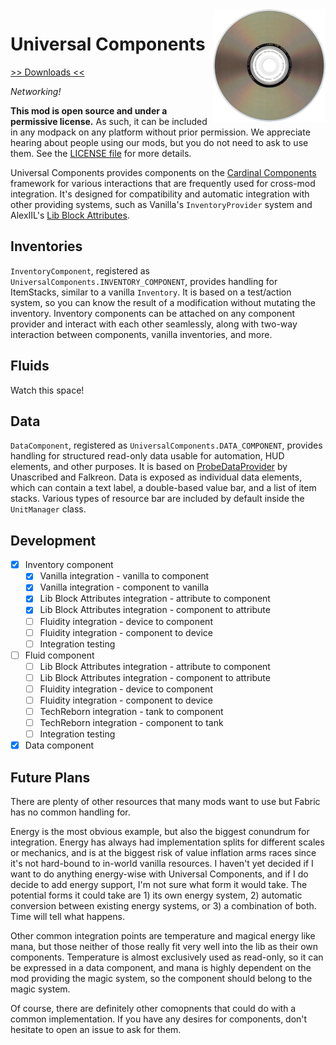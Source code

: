 <img src="icon.png" align="right" width="180px"/>

# Universal Components


[>> Downloads <<](https://github.com/CottonMC/UniversalComponents/releases)

*Networking!*

**This mod is open source and under a permissive license.** As such, it can be included in any modpack on any platform without prior permission. We appreciate hearing about people using our mods, but you do not need to ask to use them. See the [LICENSE file](LICENSE) for more details.

Universal Components provides components on the [Cardinal Components](https://github.com/OnyxStudios/Cardinal-Components-API) framework for various interactions that are frequently used for cross-mod integration. It's designed for compatibility and automatic integration with other providing systems, such as Vanilla's `InventoryProvider` system and AlexIIL's [Lib Block Attributes](https://github.com/AlexIIL/LibBlockAttributes).

## Inventories

`InventoryComponent`, registered as `UniversalComponents.INVENTORY_COMPONENT`, provides handling for ItemStacks, similar to a vanilla `Inventory`. It is based on a test/action system, so you can know the result of a modification without mutating the inventory. Inventory components can be attached on any component provider and interact with each other seamlessly, along with two-way interaction between components, vanilla inventories, and more.

## Fluids

Watch this space!

## Data

`DataComponent`, registered as `UniversalComponents.DATA_COMPONENT`, provides handling for structured read-only data usable for automation, HUD elements, and other purposes. It is based on [ProbeDataProvider](https://github.com/elytra/ProbeDataProvider) by Unascribed and Falkreon. Data is exposed as individual data elements, which can contain a text label, a double-based value bar, and a list of item stacks. Various types of resource bar are included by default inside the `UnitManager` class.

## Development
- [x] Inventory component
  - [x] Vanilla integration - vanilla to component
  - [x] Vanilla integration - component to vanilla
  - [x] Lib Block Attributes integration - attribute to component
  - [x] Lib Block Attributes integration - component to attribute
  - [ ] Fluidity integration - device to component
  - [ ] Fluidity integration - component to device
  - [ ] Integration testing
- [ ] Fluid component
  - [ ] Lib Block Attributes integration - attribute to component
  - [ ] Lib Block Attributes integration - component to attribute
  - [ ] Fluidity integration - device to component
  - [ ] Fluidity integration - component to device
  - [ ] TechReborn integration - tank to component
  - [ ] TechReborn integration - component to tank
  - [ ] Integration testing
- [x] Data component

## Future Plans

There are plenty of other resources that many mods want to use but Fabric has no common handling for.

Energy is the most obvious example, but also the biggest conundrum for integration. Energy has always had implementation splits for different scales or mechanics, and is at the biggest risk of value inflation arms races since it's not hard-bound to in-world vanilla resources. I haven't yet decided if I want to do anything energy-wise with Universal Components, and if I do decide to add energy support, I'm not sure what form it would take. The potential forms it could take are 1) its own energy system, 2) automatic conversion between existing energy systems, or 3) a combination of both. Time will tell what happens.

Other common integration points are temperature and magical energy like mana, but those neither of those really fit very well into the lib as their own components. Temperature is almost exclusively used as read-only, so it can be expressed in a data component, and mana is highly dependent on the mod providing the magic system, so the component should belong to the magic system.

Of course, there are definitely other comopnents that could do with a common implementation. If you have any desires for components, don't hesitate to open an issue to ask for them.
